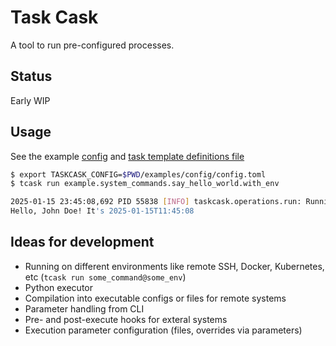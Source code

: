 # Task Cask

A tool to run pre-configured processes.

## Status

Early WIP

## Usage

See the example [config](examples/config/config.toml) and [task template definitions file](examples/task_templates/toml/system_commands.toml)

```bash
$ export TASKCASK_CONFIG=$PWD/examples/config/config.toml 
$ tcask run example.system_commands.say_hello_world.with_env

2025-01-15 23:45:08,692 PID 55838 [INFO] taskcask.operations.run: Running a command...
Hello, John Doe! It's 2025-01-15T11:45:08
```

## Ideas for development

- Running on different environments like remote SSH, Docker, Kubernetes, etc (`tcask run some_command@some_env`)
- Python executor
- Compilation into executable configs or files for remote systems
- Parameter handling from CLI
- Pre- and post-execute hooks for exteral systems
- Execution parameter configuration (files, overrides via parameters)